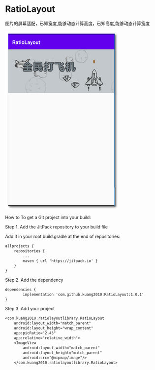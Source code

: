 # RatioLayout
图片的屏幕适配，已知宽度,能够动态计算高度，已知高度,能够动态计算宽度


![img](1.png)


How to
To get a Git project into your build:

Step 1. Add the JitPack repository to your build file


Add it in your root build.gradle at the end of repositories:

	allprojects {
		repositories {
			...
			maven { url 'https://jitpack.io' }
		}
	}
Step 2. Add the dependency

	dependencies {
	        implementation 'com.github.kuang2010:RatioLayout:1.0.1'
	}


Step 3. Add your project

	<com.kuang2010.ratiolayoutlibrary.RatioLayout
		android:layout_width="match_parent"
		android:layout_height="wrap_content"
		app:picRatio="2.43"
		app:relative="relative_width">
		<ImageView
		    android:layout_width="match_parent"
		    android:layout_height="match_parent"
		    android:src="@mipmap/image"/>
    	</com.kuang2010.ratiolayoutlibrary.RatioLayout>
	
	
	
